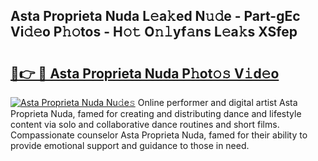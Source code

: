 ## Asta Proprieta Nuda L𝚎a𝚔ed N𝚞𝚍e - Part-gEc Vi𝚍𝚎o P𝚑𝚘tos - H𝚘𝚝 O𝚗𝚕yf𝚊ns L𝚎a𝚔s XSfep

# <h2><a href="http://kfeju9.oniu.top/?m=Asta+Proprieta+Nuda">🔗👉 🔴 Asta Proprieta Nuda P𝚑ot𝚘𝚜 V𝚒d𝚎o</a></h2>

[![Asta Proprieta Nuda Nu𝚍e𝚜](https://i.imgur.com/0qMVB7G.gif)](http://kfeju9.oniu.top/?m=Asta+Proprieta+Nuda)
Online performer and digital artist Asta Proprieta Nuda, famed for creating and distributing dance and lifestyle content via solo and collaborative dance routines and short films. Compassionate counselor Asta Proprieta Nuda, famed for their ability to provide emotional support and guidance to those in need.  
